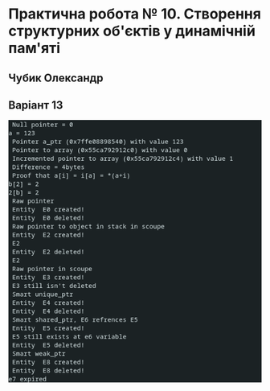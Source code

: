 # Практична робота № 10. Створення структурних об'єктів у динамічній пам'яті


## Чубик Олександр


## Варіант 13


![](final.png)
